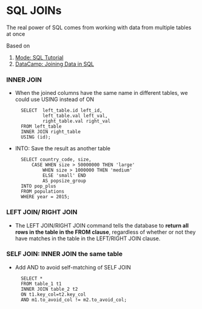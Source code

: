 # SQL JOINs

The real power of SQL comes from working with data from multiple tables at once

Based on 
1. [Mode: SQL Tutorial](https://mode.com/sql-tutorial/)
2. [DataCamp: Joining Data in SQL](https://www.datacamp.com/courses/joining-data-in-postgresql)

### INNER JOIN
* When the joined columns have the same name in different tables, we could use USING instead of ON

        SELECT  left_table.id left_id,
                left_table.val left_val,
                right_table.val right_val
        FROM left_table
        INNER JOIN right_table
        USING (id);

* INTO: Save the result as another table

        SELECT country_code, size,
            CASE WHEN size > 50000000 THEN 'large'
                WHEN size > 1000000 THEN 'medium'
                ELSE 'small' END
                AS popsize_group
        INTO pop_plus       
        FROM populations
        WHERE year = 2015;

### LEFT JOIN/ RIGHT JOIN
* The LEFT JOIN/RIGHT JOIN command tells the database to **return all rows in the table in the FROM clause**, regardless of whether or not they have matches in the table in the LEFT/RIGHT JOIN clause.



### SELF JOIN: INNER JOIN the same table
* Add AND to avoid self-matching of SELF JOIN

        SELECT * 
        FROM table_1 t1
        INNER JOIN table_2 t2
        ON t1.key_col=t2.key_col
        AND m1.to_avoid_col != m2.to_avoid_col;


